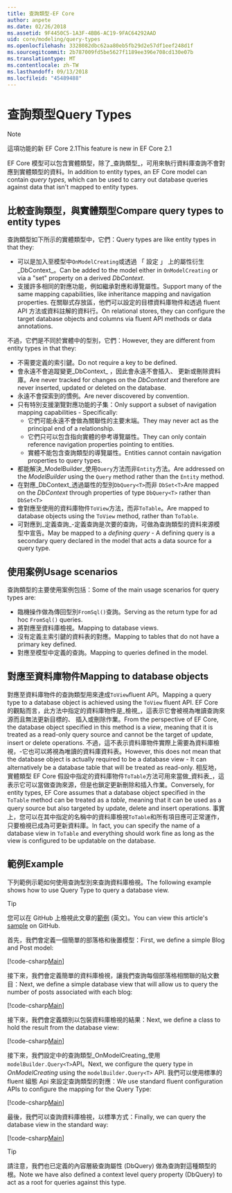 ```yaml
---
title: 查詢類型-EF Core
author: anpete
ms.date: 02/26/2018
ms.assetid: 9F4450C5-1A3F-4BB6-AC19-9FAC64292AAD
uid: core/modeling/query-types
ms.openlocfilehash: 3328082dbc62aa80eb5fb29d2e57df1eef248d1f
ms.sourcegitcommit: 2b787009fd5be5627f1189ee396e708cd130e07b
ms.translationtype: MT
ms.contentlocale: zh-TW
ms.lasthandoff: 09/13/2018
ms.locfileid: "45489488"
---
```

# <a name="query-types"></a><span data-ttu-id="d0c96-102">查詢類型</span><span class="sxs-lookup"><span data-stu-id="d0c96-102">Query Types</span></span>
> [!NOTE]
> <span data-ttu-id="d0c96-103">這項功能的新 EF Core 2.1</span><span class="sxs-lookup"><span data-stu-id="d0c96-103">This feature is new in EF Core 2.1</span></span>

<span data-ttu-id="d0c96-104">EF Core 模型可以包含實體類型，除了_查詢類型_，可用來執行資料庫查詢不會對應到實體類型的資料。</span><span class="sxs-lookup"><span data-stu-id="d0c96-104">In addition to entity types, an EF Core model can contain _query types_, which can be used to carry out database queries against data that isn't mapped to entity types.</span></span>

## <a name="compare-query-types-to-entity-types"></a><span data-ttu-id="d0c96-105">比較查詢類型，與實體類型</span><span class="sxs-lookup"><span data-stu-id="d0c96-105">Compare query types to entity types</span></span>

<span data-ttu-id="d0c96-106">查詢類型如下所示的實體類型中，它們：</span><span class="sxs-lookup"><span data-stu-id="d0c96-106">Query types are like entity types in that they:</span></span>

- <span data-ttu-id="d0c96-107">可以是加入至模型中`OnModelCreating`或透過 「 設定 」 上的屬性衍生_DbContext_。</span><span class="sxs-lookup"><span data-stu-id="d0c96-107">Can be added to the model either in `OnModelCreating` or via a "set" property on a derived _DbContext_.</span></span>
- <span data-ttu-id="d0c96-108">支援許多相同的對應功能，例如繼承對應和導覽屬性。</span><span class="sxs-lookup"><span data-stu-id="d0c96-108">Support many of the same mapping capabilities, like inheritance mapping and navigation properties.</span></span> <span data-ttu-id="d0c96-109">在關聯式存放區，他們可以設定的目標資料庫物件和透過 fluent API 方法或資料註解的資料行。</span><span class="sxs-lookup"><span data-stu-id="d0c96-109">On relational stores, they can configure the target database objects and columns via fluent API methods or data annotations.</span></span>

<span data-ttu-id="d0c96-110">不過，它們是不同於實體中的型別，它們：</span><span class="sxs-lookup"><span data-stu-id="d0c96-110">However, they are different from entity types in that they:</span></span>

- <span data-ttu-id="d0c96-111">不需要定義的索引鍵。</span><span class="sxs-lookup"><span data-stu-id="d0c96-111">Do not require a key to be defined.</span></span>
- <span data-ttu-id="d0c96-112">會永遠不會追蹤變更_DbContext_ ，因此會永遠不會插入、 更新或刪除資料庫。</span><span class="sxs-lookup"><span data-stu-id="d0c96-112">Are never tracked for changes on the _DbContext_ and therefore are never inserted, updated or deleted on the database.</span></span>
- <span data-ttu-id="d0c96-113">永遠不會探索到的慣例。</span><span class="sxs-lookup"><span data-stu-id="d0c96-113">Are never discovered by convention.</span></span>
- <span data-ttu-id="d0c96-114">只有特別支援瀏覽對應功能的子集：</span><span class="sxs-lookup"><span data-stu-id="d0c96-114">Only support a subset of navigation mapping capabilities - Specifically:</span></span>
  - <span data-ttu-id="d0c96-115">它們可能永遠不會做為關聯性的主要末端。</span><span class="sxs-lookup"><span data-stu-id="d0c96-115">They may never act as the principal end of a relationship.</span></span>
  - <span data-ttu-id="d0c96-116">它們只可以包含指向實體的參考導覽屬性。</span><span class="sxs-lookup"><span data-stu-id="d0c96-116">They can only contain reference navigation properties pointing to entities.</span></span>
  - <span data-ttu-id="d0c96-117">實體不能包含查詢類型的導覽屬性。</span><span class="sxs-lookup"><span data-stu-id="d0c96-117">Entities cannot contain navigation properties to query types.</span></span>
- <span data-ttu-id="d0c96-118">都能解決_ModelBuilder_使用`Query`方法而非`Entity`方法。</span><span class="sxs-lookup"><span data-stu-id="d0c96-118">Are addressed on the _ModelBuilder_ using the `Query` method rather than the `Entity` method.</span></span>
- <span data-ttu-id="d0c96-119">在對應_DbContext_透過屬性的型別`DbQuery<T>`而非 `DbSet<T>`</span><span class="sxs-lookup"><span data-stu-id="d0c96-119">Are mapped on the _DbContext_ through properties of type `DbQuery<T>` rather than `DbSet<T>`</span></span>
- <span data-ttu-id="d0c96-120">會對應至使用的資料庫物件`ToView`方法，而非`ToTable`。</span><span class="sxs-lookup"><span data-stu-id="d0c96-120">Are mapped to database objects using the `ToView` method, rather than `ToTable`.</span></span>
- <span data-ttu-id="d0c96-121">可對應到_定義查詢_-定義查詢是次要的查詢，可做為查詢類型的資料來源模型中宣告。</span><span class="sxs-lookup"><span data-stu-id="d0c96-121">May be mapped to a _defining query_ - A defining query is a secondary query declared in the model that acts a data source for a query type.</span></span>

## <a name="usage-scenarios"></a><span data-ttu-id="d0c96-122">使用案例</span><span class="sxs-lookup"><span data-stu-id="d0c96-122">Usage scenarios</span></span>

<span data-ttu-id="d0c96-123">查詢類型的主要使用案例包括：</span><span class="sxs-lookup"><span data-stu-id="d0c96-123">Some of the main usage scenarios for query types are:</span></span>

- <span data-ttu-id="d0c96-124">臨機操作做為傳回型別`FromSql()`查詢。</span><span class="sxs-lookup"><span data-stu-id="d0c96-124">Serving as the return type for ad hoc `FromSql()` queries.</span></span>
- <span data-ttu-id="d0c96-125">將對應至資料庫檢視。</span><span class="sxs-lookup"><span data-stu-id="d0c96-125">Mapping to database views.</span></span>
- <span data-ttu-id="d0c96-126">沒有定義主索引鍵的資料表的對應。</span><span class="sxs-lookup"><span data-stu-id="d0c96-126">Mapping to tables that do not have a primary key defined.</span></span>
- <span data-ttu-id="d0c96-127">對應至模型中定義的查詢。</span><span class="sxs-lookup"><span data-stu-id="d0c96-127">Mapping to queries defined in the model.</span></span>

## <a name="mapping-to-database-objects"></a><span data-ttu-id="d0c96-128">對應至資料庫物件</span><span class="sxs-lookup"><span data-stu-id="d0c96-128">Mapping to database objects</span></span>

<span data-ttu-id="d0c96-129">對應至資料庫物件的查詢類型用來達成`ToView`fluent API。</span><span class="sxs-lookup"><span data-stu-id="d0c96-129">Mapping a query type to a database object is achieved using the `ToView` fluent API.</span></span> <span data-ttu-id="d0c96-130">EF Core 的觀點而言，此方法中指定的資料庫物件是_檢視_，這表示它會被視為唯讀查詢來源而且無法更新目標的、 插入或刪除作業。</span><span class="sxs-lookup"><span data-stu-id="d0c96-130">From the perspective of EF Core, the database object specified in this method is a _view_, meaning that it is treated as a read-only query source and cannot be the target of update, insert or delete operations.</span></span> <span data-ttu-id="d0c96-131">不過，這不表示資料庫物件實際上需要為資料庫檢視，-它也可以將視為唯讀的資料庫資料表。</span><span class="sxs-lookup"><span data-stu-id="d0c96-131">However, this does not mean that the database object is actually required to be a database view - It can alternatively be a database table that will be treated as read-only.</span></span> <span data-ttu-id="d0c96-132">相反地，實體類型 EF Core 假設中指定的資料庫物件`ToTable`方法可用來當做_資料表_，這表示它可以當做查詢來源，但是也鎖定更新刪除和插入作業。</span><span class="sxs-lookup"><span data-stu-id="d0c96-132">Conversely, for entity types, EF Core assumes that a database object specified in the `ToTable` method can be treated as a _table_, meaning that it can be used as a query source but also targeted by update, delete and insert operations.</span></span> <span data-ttu-id="d0c96-133">事實上，您可以在其中指定的名稱中的資料庫檢視`ToTable`和所有項目應可正常運作，只要檢視已成為可更新資料庫。</span><span class="sxs-lookup"><span data-stu-id="d0c96-133">In fact, you can specify the name of a database view in `ToTable` and everything should work fine as long as the view is configured to be updatable on the database.</span></span>

## <a name="example"></a><span data-ttu-id="d0c96-134">範例</span><span class="sxs-lookup"><span data-stu-id="d0c96-134">Example</span></span>

<span data-ttu-id="d0c96-135">下列範例示範如何使用查詢型別來查詢資料庫檢視。</span><span class="sxs-lookup"><span data-stu-id="d0c96-135">The following example shows how to use Query Type to query a database view.</span></span>

> [!TIP]
> <span data-ttu-id="d0c96-136">您可以在 GitHub 上檢視此文章的[範例](https://github.com/aspnet/EntityFrameworkCore/tree/master/samples/QueryTypes) \(英文\)。</span><span class="sxs-lookup"><span data-stu-id="d0c96-136">You can view this article's [sample](https://github.com/aspnet/EntityFrameworkCore/tree/master/samples/QueryTypes) on GitHub.</span></span>

<span data-ttu-id="d0c96-137">首先，我們會定義一個簡單的部落格和後置模型：</span><span class="sxs-lookup"><span data-stu-id="d0c96-137">First, we define a simple Blog and Post model:</span></span>

[!code-csharp[Main](../../../efcore-repo/samples/QueryTypes/Program.cs#Entities)]

<span data-ttu-id="d0c96-138">接下來，我們會定義簡單的資料庫檢視，讓我們查詢每個部落格相關聯的貼文數目：</span><span class="sxs-lookup"><span data-stu-id="d0c96-138">Next, we define a simple database view that will allow us to query the number of posts associated with each blog:</span></span>

[!code-csharp[Main](../../../efcore-repo/samples/QueryTypes/Program.cs#View)]

<span data-ttu-id="d0c96-139">接下來，我們會定義類別以包裝資料庫檢視的結果：</span><span class="sxs-lookup"><span data-stu-id="d0c96-139">Next, we define a class to hold the result from the database view:</span></span>

[!code-csharp[Main](../../../efcore-repo/samples/QueryTypes/Program.cs#QueryType)]

<span data-ttu-id="d0c96-140">接下來，我們設定中的查詢類型_OnModelCreating_使用`modelBuilder.Query<T>`API。</span><span class="sxs-lookup"><span data-stu-id="d0c96-140">Next, we configure the query type in _OnModelCreating_ using the `modelBuilder.Query<T>` API.</span></span>
<span data-ttu-id="d0c96-141">我們可以使用標準的 fluent 組態 Api 來設定查詢類型的對應：</span><span class="sxs-lookup"><span data-stu-id="d0c96-141">We use standard fluent configuration APIs to configure the mapping for the Query Type:</span></span>

[!code-csharp[Main](../../../efcore-repo/samples/QueryTypes/Program.cs#Configuration)]

<span data-ttu-id="d0c96-142">最後，我們可以查詢資料庫檢視，以標準方式：</span><span class="sxs-lookup"><span data-stu-id="d0c96-142">Finally, we can query the database view in the standard way:</span></span>

[!code-csharp[Main](../../../efcore-repo/samples/QueryTypes/Program.cs#Query)]

> [!TIP]
> <span data-ttu-id="d0c96-143">請注意，我們也已定義的內容層級查詢屬性 (DbQuery) 做為查詢對這種類型的根。</span><span class="sxs-lookup"><span data-stu-id="d0c96-143">Note we have also defined a context level query property (DbQuery) to act as a root for queries against this type.</span></span>
